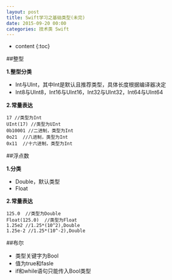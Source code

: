 ```yaml
---
layout: post
title: Swift学习之基础类型(未完)
date: 2015-09-20 00:00
categories: 技术类 Swift
---
```


* content
{:toc}

##整型  

**1.整型分类**  

- Int与UInt，其中Int是默认且推荐类型，具体长度根据编译器决定  
- Int8与UInt8，Int16与UInt16，Int32与UInt32，Int64与UInt64  

**2.常量表达**

	17 //类型为Int
	UInt(17) //类型为UInt
	0b10001 //二进制，类型为Int
	0o21  //八进制，类型为Int  
	0x11  //十六进制，类型为Int  

##浮点数  

**1.分类**  

- Double，默认类型
- Float

**2.常量表达**

	125.0  //类型为Double  
	Float(125.0)  //类型为Float
	1.25e2 //1.25*(10^2),Double
	1.25e-2 //1.25*(10^-2),Double

##布尔

- 类型关键字为Bool
- 值为true和fasle
- if和while语句只能传入Bool类型